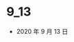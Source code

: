 <!--
 * @Author: Wenzhe
 * @Date: 2020-09-13 11:29:14
 * @LastEditors: Wenzhe
 * @LastEditTime: 2020-09-13 11:30:05
-->

# 9_13

* 2020 年 9 月 13 日
